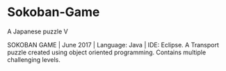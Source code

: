 # Sokoban-Game
A Japanese puzzle V

SOKOBAN GAME | June 2017 | Language: Java | IDE: Eclipse.
A Transport puzzle created using object oriented programming.
Contains multiple challenging levels.

